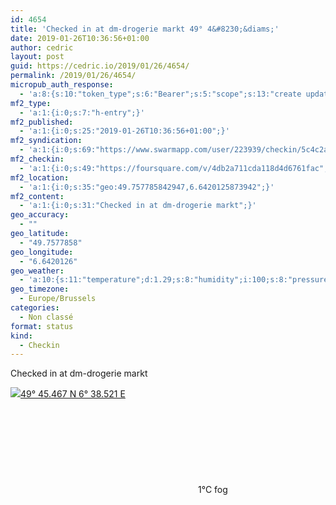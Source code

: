 ```yaml
---
id: 4654
title: 'Checked in at dm-drogerie markt 49° 4&#8230;&diams;'
date: 2019-01-26T10:36:56+01:00
author: cedric
layout: post
guid: https://cedric.io/2019/01/26/4654/
permalink: /2019/01/26/4654/
micropub_auth_response:
  - 'a:8:{s:10:"token_type";s:6:"Bearer";s:5:"scope";s:13:"create update";s:2:"me";s:18:"https://cedric.io/";s:9:"issued_by";s:45:"https://cedric.io/wp-json/indieauth/1.0/token";s:9:"client_id";s:27:"https://ownyourswarm.p3k.io";s:9:"issued_at";i:1542614471;s:4:"user";i:1;s:13:"last_accessed";i:1548495433;}'
mf2_type:
  - 'a:1:{i:0;s:7:"h-entry";}'
mf2_published:
  - 'a:1:{i:0;s:25:"2019-01-26T10:36:56+01:00";}'
mf2_syndication:
  - 'a:1:{i:0;s:69:"https://www.swarmapp.com/user/223939/checkin/5c4c2a38b04056002cfac65c";}'
mf2_checkin:
  - 'a:1:{i:0;s:49:"https://foursquare.com/v/4db2a711cda118d4d6761fac";}'
mf2_location:
  - 'a:1:{i:0;s:35:"geo:49.757785842947,6.6420125873942";}'
mf2_content:
  - 'a:1:{i:0;s:31:"Checked in at dm-drogerie markt";}'
geo_accuracy:
  - ""
geo_latitude:
  - "49.7577858"
geo_longitude:
  - "6.6420126"
geo_weather:
  - 'a:10:{s:11:"temperature";d:1.29;s:8:"humidity";i:100;s:8:"pressure";i:1009;s:10:"cloudiness";i:90;s:4:"wind";a:2:{s:5:"speed";d:6.7;s:6:"degree";i:270;}s:7:"summary";s:3:"fog";s:4:"icon";s:6:"wi-fog";s:10:"visibility";i:200;s:7:"sunrise";s:25:"2019-01-26T08:14:14+01:00";s:6:"sunset";s:25:"2019-01-26T17:17:34+01:00";}'
geo_timezone:
  - Europe/Brussels
categories:
  - Non classé
format: status
kind:
  - Checkin
---
```

Checked in at dm-drogerie markt

<p class="sloc-display">
  <img class="icon-location" aria-label="Location: " aria-hidden="true" src="https://cedric.io/wp-content/plugins/simple-location/location.svg" /><span class="p-location"><data class="p-latitude" value="49.757786"></data><data class="p-longitude" value="6.642013"></data><a href="https://www.openstreetmap.org/?mlat=49.7577858&mlon=6.6420126#map=13/49.7577858/6.6420126">49° 45.467 N 6° 38.521 E</a></span><br /><span aria-label="fog" title="fog" ><svg class="svg-icon svg-wi-fog" aria-hidden="true"><use xlink:href="https://cedric.io/wp-content/plugins/simple-location/weather-icons.svg#wi-fog"></use></svg></span><span class="p-temperature">1&deg;C</span>&nbsp;fog
</p>